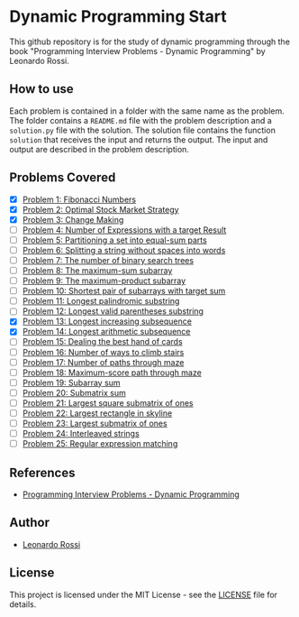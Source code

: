 # Dynamic Programming Start
This github repository is for the study of dynamic programming through the book "Programming Interview Problems - Dynamic Programming" by Leonardo Rossi. 

## How to use
Each problem is contained in a folder with the same name as the problem. The folder contains a `README.md` file with the problem description and a `solution.py` file with the solution. The solution file contains the function `solution` that receives the input and returns the output. The input and output are described in the problem description.

## Problems Covered
- [x] [Problem 1: Fibonacci Numbers](the_fibonacci_sequence)
- [X] [Problem 2: Optimal Stock Market Strategy](optimal_stock_market_strategy)
- [X] [Problem 3: Change Making](change_making)
- [ ] [Problem 4: Number of Expressions with a target Result](number_of_expressions_with_a_target_result)
- [ ] [Problem 5: Partitioning a set into equal-sum parts](partitioning_a_set_into_equal_sum_parts)
- [ ] [Problem 6: Splitting a string without spaces into words](splitting_a_string_without_spaces_into_words)
- [ ] [Problem 7: The number of binary search trees](the_number_of_binary_search_trees)
- [ ] [Problem 8: The maximum-sum subarray](the_maximum_sum_subarray)
- [ ] [Problem 9: The maximum-product subarray](the_maximum_product_subarray)
- [ ] [Problem 10: Shortest pair of subarrays with target sum](shortest_pair_of_subarrays_with_target_sum)
- [ ] [Problem 11: Longest palindromic substring](longest_palindromic_substring)
- [ ] [Problem 12: Longest valid parentheses substring](longest_valid_parentheses_substring)
- [X] [Problem 13: Longest increasing subsequence](longest_increasing_subsequence)
- [X] [Problem 14: Longest arithmetic subsequence](longest_arithmetic_subsequence)
- [ ] [Problem 15: Dealing the best hand of cards](dealing_the_best_hand_of_cards)
- [ ] [Problem 16: Number of ways to climb stairs](number_of_ways_to_climb_stairs)
- [ ] [Problem 17: Number of paths through maze](number_of_paths_through_maze)
- [ ] [Problem 18: Maximum-score path through maze](maximum_score_path_through_maze)
- [ ] [Problem 19: Subarray sum](subarray_sum)
- [ ] [Problem 20: Submatrix sum](submatrix_sum)
- [ ] [Problem 21: Largest square submatrix of ones](largest_square_submatrix_of_ones)
- [ ] [Problem 22: Largest rectangle in skyline](largest_rectangle_in_skyline)
- [ ] [Problem 23: Largest submatrix of ones](largest_submatrix_of_ones)
- [ ] [Problem 24: Interleaved strings](interleaved_strings)
- [ ] [Problem 25: Regular expression matching](regular_expression_matching)

## References
- [Programming Interview Problems - Dynamic Programming](https://www.amazon.com/Programming-Interview-Problems-Dynamic-solutions-ebook/dp/B08RRQWV21)

## Author
- [Leonardo Rossi](
https://www.linkedin.com/in/leonardo-rossi-7b5a501a4/)

## License
This project is licensed under the MIT License - see the [LICENSE](LICENSE) file for details.
